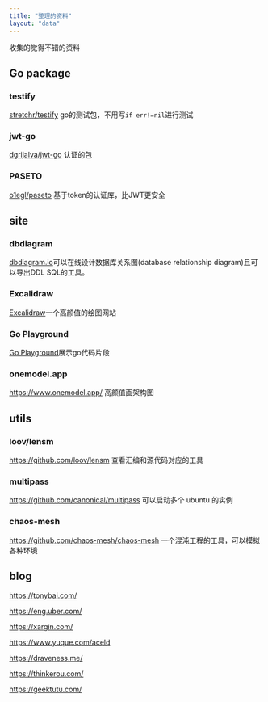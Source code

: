 ```yaml
---
title: "整理的资料"
layout: "data"
---
```


收集的觉得不错的资料

## Go package

### testify

[stretchr/testify](https://github.com/stretchr/testify) go的测试包，不用写`if err!=nil`进行测试

### jwt-go

[dgrijalva/jwt-go](https://github.com/dgrijalva/jwt-go) 认证的包

### PASETO

[o1egl/paseto](https://github.com/o1egl/paseto) 基于token的认证库，比JWT更安全

## site

### dbdiagram

[dbdiagram.io](https://dbdiagram.io)可以在线设计数据库关系图(database relationship diagram)且可以导出DDL SQL的工具。

### Excalidraw

[Excalidraw](https://excalidraw.com/)一个高颜值的绘图网站

### Go Playground

[Go Playground](https://go.dev/play/)展示go代码片段

### onemodel.app

https://www.onemodel.app/  高颜值画架构图

## utils

### loov/lensm

https://github.com/loov/lensm 查看汇编和源代码对应的工具

### multipass

https://github.com/canonical/multipass 可以启动多个 ubuntu 的实例

### chaos-mesh

https://github.com/chaos-mesh/chaos-mesh 一个混沌工程的工具，可以模拟各种环境



## blog

https://tonybai.com/

https://eng.uber.com/

https://xargin.com/

https://www.yuque.com/aceld

https://draveness.me/

https://thinkerou.com/

https://geektutu.com/